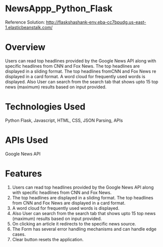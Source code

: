 **<h1>NewsAppp_Python_Flask</h1>**
Reference Solution: http://flaskshashank-env.eba-cc7bpudg.us-east-1.elasticbeanstalk.com/
**<h1>Overview</h1>**
Users can read top headlines provided by the Google News API along with specific headlines from CNN and Fox News. The top headlines are displayed in a sliding format. The top headlines fromCNN and Fox News re displayed in a card format. A word cloud for frequently used words is displayed.
Also User can search from the search tab that shows upto 15 top news (maximum) results based on input provided. 
 

**<h1>Technologies Used</h1>**
Python Flask, Javascript, HTML, CSS, JSON Parsing, APIs

**<h1>APIs Used</h1>**
Google News API

**<h1>Features</h1>**

1) Users can read top headlines provided by the Google News API along with specific headlines from CNN and Fox News. 
2) The top headlines are displayed in a sliding format. The top headlines from CNN and Fox News are displayed in a card format. 
3) A word cloud for frequently used words is displayed.
4) Also User can search from the search tab that shows upto 15 top news (maximum) results based on input provided. 
6) On clicking an article it redirects to the specific news source. 
7) The Form has several error handling mechanisms and can handle edge cases.
5) Clear button resets the application.
